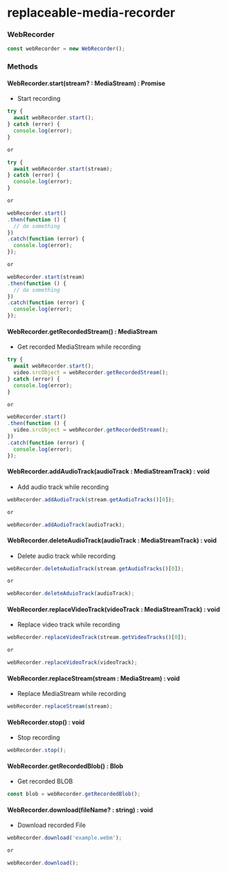 # replaceable-media-recorder


### WebRecorder

```js
const webRecorder = new WebRecorder();
```

### Methods


#### WebRecorder.start(stream? : MediaStream) : Promise<void>
- Start recording

```js
try {
  await webRecorder.start();
} catch (error) {
  console.log(error);
}

or

try {
  await webRecorder.start(stream);
} catch (error) {
  console.log(error);
}

or

webRecorder.start()
.then(function () {
  // do something
})
.catch(function (error) {
  console.log(error);
});

or

webRecorder.start(stream)
.then(function () {
  // do something
})
.catch(function (error) {
  console.log(error);
});

```


#### WebRecorder.getRecordedStream() : MediaStream
- Get recorded MediaStream while recording

```js
try {
  await webRecorder.start();
  video.srcObject = webRecorder.getRecordedStream();
} catch (error) {
  console.log(error);
}

or

webRecorder.start()
.then(function () {
  video.srcObject = webRecorder.getRecordedStream();
})
.catch(function (error) {
  console.log(error);
});
```


#### WebRecorder.addAudioTrack(audioTrack : MediaStreamTrack) : void
- Add audio track while recording

```js
webRecorder.addAudioTrack(stream.getAudioTracks()[0]);

or 

webRecorder.addAudioTrack(audioTrack);
```


#### WebRecorder.deleteAudioTrack(audioTrack : MediaStreamTrack) : void
- Delete audio track while recording

```js
webRecorder.deleteAudioTrack(stream.getAudioTracks()[0]);

or

webRecorder.deleteAduioTrack(audioTrack);
```


#### WebRecorder.replaceVideoTrack(videoTrack : MediaStreamTrack) : void
- Replace video track while recording

```js
webRecorder.replaceVideoTrack(stream.getVideoTracks()[0]);

or

webRecorder.replaceVideoTrack(videoTrack);
```


#### WebRecorder.replaceStream(stream : MediaStream) : void
- Replace MediaStream while recording

```js
webRecorder.replaceStream(stream);
```


#### WebRecorder.stop() : void
- Stop recording

```js
webRecorder.stop();
```


#### WebRecorder.getRecordedBlob() : Blob 
- Get recorded BLOB

```js
const blob = webRecorder.getRecordedBlob();
```


#### WebRecorder.download(fileName? : string) : void
- Download recorded File

```js
webRecorder.download('example.webm');

or

webRecorder.download();
```

